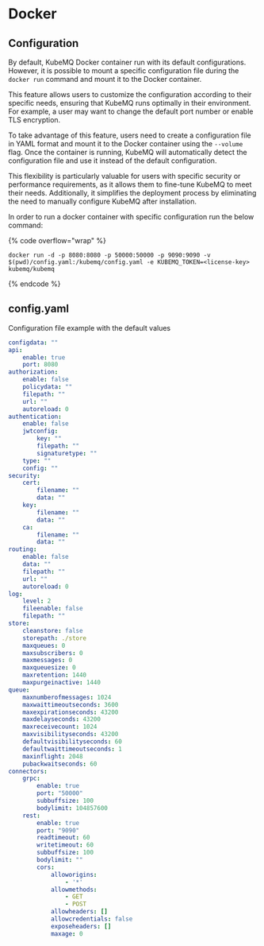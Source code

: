# Docker

## Configuration

By default, KubeMQ Docker container run with its default configurations. However, it is possible to mount a specific configuration file during the `docker run` command and mount it to the Docker container.

This feature allows users to customize the configuration according to their specific needs, ensuring that KubeMQ runs optimally in their environment. For example, a user may want to change the default port number or enable TLS encryption.

To take advantage of this feature, users need to create a configuration file in YAML format and mount it to the Docker container using the `--volume` flag. Once the container is running, KubeMQ will automatically detect the configuration file and use it instead of the default configuration.

This flexibility is particularly valuable for users with specific security or performance requirements, as it allows them to fine-tune KubeMQ to meet their needs. Additionally, it simplifies the deployment process by eliminating the need to manually configure KubeMQ after installation.

In order to run a docker container with specific configuration run the below command:

{% code overflow="wrap" %}
```docker
docker run -d -p 8080:8080 -p 50000:50000 -p 9090:9090 -v $(pwd)/config.yaml:/kubemq/config.yaml -e KUBEMQ_TOKEN=<license-key> kubemq/kubemq
```
{% endcode %}

## config.yaml

Configuration file example with the default values

```yaml
configdata: ""
api:
    enable: true
    port: 8080
authorization:
    enable: false
    policydata: ""
    filepath: ""
    url: ""
    autoreload: 0
authentication:
    enable: false
    jwtconfig:
        key: ""
        filepath: ""
        signaturetype: ""
    type: ""
    config: ""
security:
    cert:
        filename: ""
        data: ""
    key:
        filename: ""
        data: ""
    ca:
        filename: ""
        data: ""
routing:
    enable: false
    data: ""
    filepath: ""
    url: ""
    autoreload: 0
log:
    level: 2
    fileenable: false
    filepath: ""
store:
    cleanstore: false
    storepath: ./store
    maxqueues: 0
    maxsubscribers: 0
    maxmessages: 0
    maxqueuesize: 0
    maxretention: 1440
    maxpurgeinactive: 1440
queue:
    maxnumberofmessages: 1024
    maxwaittimeoutseconds: 3600
    maxexpirationseconds: 43200
    maxdelayseconds: 43200
    maxreceivecount: 1024
    maxvisibilityseconds: 43200
    defaultvisibilityseconds: 60
    defaultwaittimeoutseconds: 1
    maxinflight: 2048
    pubackwaitseconds: 60
connectors:
    grpc:
        enable: true
        port: "50000"
        subbuffsize: 100
        bodylimit: 104857600
    rest:
        enable: true
        port: "9090"
        readtimeout: 60
        writetimeout: 60
        subbuffsize: 100
        bodylimit: ""
        cors:
            alloworigins:
                - '*'
            allowmethods:
                - GET
                - POST
            allowheaders: []
            allowcredentials: false
            exposeheaders: []
            maxage: 0


```

